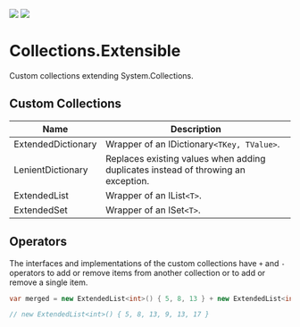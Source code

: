 ![](https://img.shields.io/github/license/Woody230/CSharpExtensions)
[![](https://img.shields.io/nuget/v/Woody230.Collections.Extensible)](https://www.nuget.org/packages/Woody230.Collections.Extensible)

# Collections.Extensible

Custom collections extending System.Collections.

## Custom Collections

| Name | Description |
| --- | --- |
| ExtendedDictionary | Wrapper of an IDictionary`<TKey, TValue>`. |
| LenientDictionary | Replaces existing values when adding duplicates instead of throwing an exception. |
| ExtendedList | Wrapper of an IList`<T>`. | 
| ExtendedSet | Wrapper of an ISet`<T>`. |

## Operators
The interfaces and implementations of the custom collections have `+` and `-` operators to add or remove items from another collection or to add or remove a single item.

```c#
var merged = new ExtendedList<int>() { 5, 8, 13 } + new ExtendedList<int>() { 9, 13, 17 };

// new ExtendedList<int>() { 5, 8, 13, 9, 13, 17 }
```
